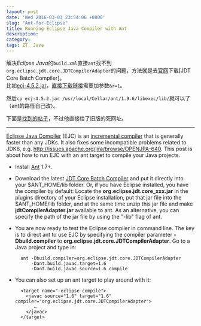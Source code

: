 ```yaml
---
layout: post
date: 'Wed 2016-03-03 23:54:06 +0800'
slug: "Ant-for-Eclipse"
title: Running Eclipse Java Compiler with Ant
description: 
category: 
tags: ZT, Java
---
```


解决*Eclipse Java*的`build.xml`直接`ant`找不到`org.eclipse.jdt.core.JDTCompilerAdapter`的问题，方法就是去[官网](http://archive.eclipse.org/eclipse/downloads/)下载[JDT Core Batch Compiler]。  
比如[ecj-4.5.2.jar](http://archive.eclipse.org/eclipse/downloads/drops4/R-4.5.2-201602121500/#JDTCORE)，[直接下载链接](http://www.eclipse.org/downloads/download.php?file=/eclipse/downloads/drops4/R-4.5.2-201602121500/ecj-4.5.2.jar&r=1)需要加参数`&r=1`。

然后`cp ecj-4.5.2.jar /usr/local/Cellar/ant/1.9.6/libexec/lib/`就可以了（ant的路径自己改）。

下面是[找到的](https://github.com/jingweno/blog/blob/master/_posts/eclipse/_posts/2009-11-18-running-eclipse-java-compiler-with-ant.markdown)[帖子](https://owenou.com/2009/11/18/running-eclipse-java-compiler-with-ant)，不过他直接给了旧版的死网址。

---

[Eclipse Java Compiler][1] (EJC) is an [incremental compiler][2] that is generally faster than any JDKs. 
It also fixes some incompatible problems related to JDK6, e.g. <http://issues.apache.org/jira/browse/OPENJPA-640>. 
This post is about how to run EJC with an ant target to compile your Java projects.

<!--more-->

* Install [Ant][3] 1.7+.

* Download the latest [JDT Core Batch Compiler][4] 
and put it directly into your $ANT_HOME/lib folder. 
Or, if you have Eclipse installed, you have the compiler by default:
Locate the **org.eclipse.jdt.core_xxx.jar** in the plugins directory of your Eclipse installation, 
put that jar file into the $ANT_HOME/lib folder,
and at the same time unzip this jar file and make **jdtCompilerAdapter.jar** available to ant.
As an alternative, you can specify the path of the jar file by using the "-lib" flag of ant.

* You are now ready to test the Eclipse compiler in command line. 
The key is to direct ant to use EJC by specifying the compiler parameter **-Dbuild.compiler** to **org.eclipse.jdt.core.JDTCompilerAdapter**. 
Go to a Java project and type in:

		ant -Dbuild.compiler=org.eclipse.jdt.core.JDTCompilerAdapter
		    -Dant.build.javac.target=1.6
		    -Dant.build.javac.source=1.6 compile

* You can also set up an ant target to play around with it:

		<target name="-eclipse-compile">
		  <javac source="1.6" target="1.6" compiler="org.eclipse.jdt.core.JDTCompilerAdapter">
		     …
		  </javac>
		</target>


[1]: http://www.eclipse.org/jdt/core/index.php
[2]: http://en.wikipedia.org/wiki/Incremental_compiler
[3]: http://ant.apache.org
[4]: http://download.eclipse.org/eclipse/downloads/drops/R-3.6.1-201009090800/index.php#JDTSDK
